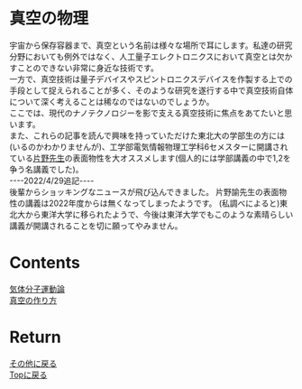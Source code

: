 # 真空の物理
宇宙から保存容器まで、真空という名前は様々な場所で耳にします。私達の研究分野においても例外ではなく、人工量子エレクトロニクスにおいて真空とは欠かすことのできない非常に身近な技術です。<br>
一方で、真空技術は量子デバイスやスピントロニクスデバイスを作製する上での手段として捉えられることが多く、そのような研究を遂行する中で真空技術自体について深く考えることは稀なのではないのでしょうか。<br>
ここでは、現代のナノテクノロジーを影で支える真空技術に焦点をあてたいと思います。<br>
また、これらの記事を読んで興味を持っていただけた東北大の学部生の方には(いるのかわかりませんが)、工学部電気情報物理工学科6セメスターに開講されている[片野先生](http://www.riec.tohoku.ac.jp/~skatano/skatano.html)の表面物性を大オススメします(個人的には学部講義の中で1,2を争う名講義でした)。
<br>
----2022/4/29追記----<br>
後輩からショッキングなニュースが飛び込んできました。
片野諭先生の表面物性の講義は2022年度からは無くなってしまったようです。
(私調べによると)東北大から東洋大学に移られたようで、今後は東洋大学でもこのような素晴らしい講義が開講されることを切に願ってやみません。


# Contents
[気体分子運動論](./gas.md)<br>
[真空の作り方](./makeshinku.md)<br>


# Return
[その他に戻る](../others.md)<br>
[Topに戻る](https://motoyashinozaki.github.io/minidora/)